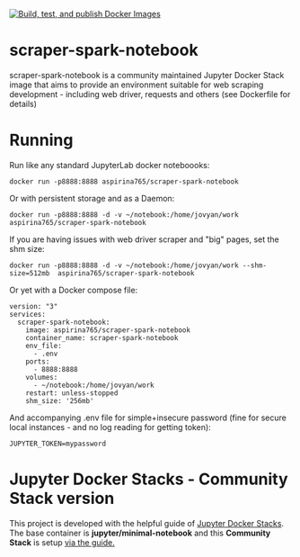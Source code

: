 [![Build, test, and publish Docker Images](https://github.com/aspirina765/scraper-spark-notebook/actions/workflows/docker.yml/badge.svg)](https://github.com/aspirina765/scraper-spark-notebook/actions/workflows/docker.yml)

# scraper-spark-notebook
scraper-spark-notebook is a community maintained Jupyter Docker Stack image that aims to provide an environment suitable for web scraping development - including web driver, requests and others (see Dockerfile for details)

# Running
Run like any standard JupyterLab docker noteboooks:

```
docker run -p8888:8888 aspirina765/scraper-spark-notebook
```

Or with persistent storage and as a Daemon:

```
docker run -p8888:8888 -d -v ~/notebook:/home/jovyan/work aspirina765/scraper-spark-notebook
```

If you are having issues with web driver scraper and "big" pages, set the shm size:

```
docker run -p8888:8888 -d -v ~/notebook:/home/jovyan/work --shm-size=512mb  aspirina765/scraper-spark-notebook
```

Or yet with a Docker compose file:
```
version: "3"
services:
  scraper-spark-notebook:
    image: aspirina765/scraper-spark-notebook
    container_name: scraper-spark-notebook
    env_file:
      - .env
    ports:
      - 8888:8888
    volumes:
      - ~/notebook:/home/jovyan/work
    restart: unless-stopped
    shm_size: '256mb'

```
And accompanying .env file for simple+insecure password (fine for secure local instances - and no log reading for getting token):
```
JUPYTER_TOKEN=mypassword
```

# Jupyter Docker Stacks - Community Stack version
This project is developed with the helpful guide of [Jupyter Docker Stacks](https://jupyter-docker-stacks.readthedocs.io/en/latest/). The base container is **jupyter/minimal-notebook** and this **Community Stack** is setup [via the guide.](https://jupyter-docker-stacks.readthedocs.io/en/latest/contributing/stacks.html)
